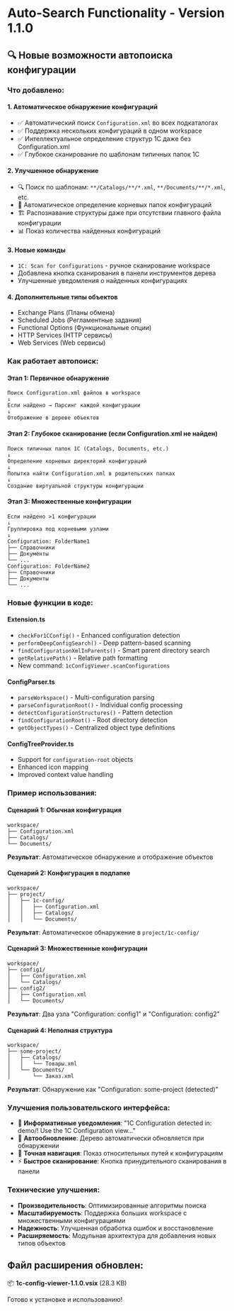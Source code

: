 # Auto-Search Functionality - Version 1.1.0

## 🔍 Новые возможности автопоиска конфигурации

### Что добавлено:

#### 1. **Автоматическое обнаружение конфигураций**
- ✅ Автоматический поиск `Configuration.xml` во всех подкаталогах
- ✅ Поддержка нескольких конфигураций в одном workspace
- ✅ Интеллектуальное определение структур 1С даже без Configuration.xml
- ✅ Глубокое сканирование по шаблонам типичных папок 1С

#### 2. **Улучшенное обнаружение**
- 🔍 Поиск по шаблонам: `**/Catalogs/**/*.xml`, `**/Documents/**/*.xml`, etc.
- 📁 Автоматическое определение корневых папок конфигураций
- 🏗️ Распознавание структуры даже при отсутствии главного файла конфигурации
- 📊 Показ количества найденных конфигураций

#### 3. **Новые команды**
- `1C: Scan for Configurations` - ручное сканирование workspace
- Добавлена кнопка сканирования в панели инструментов дерева
- Улучшенные уведомления о найденных конфигурациях

#### 4. **Дополнительные типы объектов**
- Exchange Plans (Планы обмена)
- Scheduled Jobs (Регламентные задания)  
- Functional Options (Функциональные опции)
- HTTP Services (HTTP сервисы)
- Web Services (Web сервисы)

### Как работает автопоиск:

#### Этап 1: Первичное обнаружение
```
Поиск Configuration.xml файлов в workspace
↓
Если найдено → Парсинг каждой конфигурации
↓  
Отображение в дереве объектов
```

#### Этап 2: Глубокое сканирование (если Configuration.xml не найден)
```
Поиск типичных папок 1С (Catalogs, Documents, etc.)
↓
Определение корневых директорий конфигураций
↓
Попытка найти Configuration.xml в родительских папках
↓
Создание виртуальной структуры конфигурации
```

#### Этап 3: Множественные конфигурации
```
Если найдено >1 конфигурации
↓
Группировка под корневыми узлами
↓
Configuration: FolderName1
├── Справочники
├── Документы
└── ...
Configuration: FolderName2
├── Справочники
├── Документы
└── ...
```

### Новые функции в коде:

#### Extension.ts
- `checkFor1CConfig()` - Enhanced configuration detection
- `performDeepConfigSearch()` - Deep pattern-based scanning  
- `findConfigurationXmlInParents()` - Smart parent directory search
- `getRelativePath()` - Relative path formatting
- New command: `1cConfigViewer.scanConfigurations`

#### ConfigParser.ts  
- `parseWorkspace()` - Multi-configuration parsing
- `parseConfigurationRoot()` - Individual config processing
- `detectConfigurationStructures()` - Pattern detection
- `findConfigurationRoot()` - Root directory detection
- `getObjectTypes()` - Centralized object type definitions

#### ConfigTreeProvider.ts
- Support for `configuration-root` objects
- Enhanced icon mapping
- Improved context value handling

### Пример использования:

#### Сценарий 1: Обычная конфигурация
```
workspace/
├── Configuration.xml
├── Catalogs/
└── Documents/
```
**Результат**: Автоматическое обнаружение и отображение объектов

#### Сценарий 2: Конфигурация в подпапке  
```
workspace/
├── project/
│   ├── 1c-config/
│   │   ├── Configuration.xml
│   │   ├── Catalogs/
│   │   └── Documents/
```
**Результат**: Автоматическое обнаружение в `project/1c-config/`

#### Сценарий 3: Множественные конфигурации
```
workspace/
├── config1/
│   ├── Configuration.xml
│   └── Catalogs/
├── config2/  
│   ├── Configuration.xml
│   └── Documents/
```
**Результат**: Два узла "Configuration: config1" и "Configuration: config2"

#### Сценарий 4: Неполная структура
```
workspace/
├── some-project/
│   ├── Catalogs/
│   │   └── Товары.xml
│   └── Documents/
│       └── Заказ.xml
```
**Результат**: Обнаружение как "Configuration: some-project (detected)"

### Улучшения пользовательского интерфейса:

- 📢 **Информативные уведомления**: "1C Configuration detected in: demo/! Use the 1C Configuration view..."
- 🔄 **Автообновление**: Дерево автоматически обновляется при обнаружении
- 🎯 **Точная навигация**: Показ относительных путей к конфигурациям
- ⚡ **Быстрое сканирование**: Кнопка принудительного сканирования в панели

### Технические улучшения:

- **Производительность**: Оптимизированные алгоритмы поиска
- **Масштабируемость**: Поддержка больших workspace с множественными конфигурациями  
- **Надежность**: Улучшенная обработка ошибок и восстановление
- **Расширяемость**: Модульная архитектура для добавления новых типов объектов

## Файл расширения обновлен:
📦 **1c-config-viewer-1.1.0.vsix** (28.3 KB)

Готово к установке и использованию!